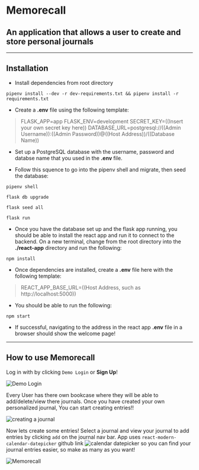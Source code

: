 # Memorecall
## An application that allows a user to create and store personal journals
------------------------------------------------

## Installation

* Install dependencies from root directory

```pipenv install --dev -r dev-requirements.txt && pipenv install -r requirements.txt```

* Create a **.env** file using the following template:

>FLASK_APP=app
>FLASK_ENV=development
>SECRET_KEY=((Insert your own secret key here))
>DATABASE_URL=postgresql://((Admin Username)):((Admin Password))@((Host Address))/((Database Name))

* Set up a PostgreSQL database with the username, password and databse name that you used in the **.env** file.

* Follow this squence to go into the pipenv shell and migrate, then seed the database:

```pipenv shell```

```flask db upgrade```

```flask seed all```

```flask run```

* Once you have the database set up and the flask app running, you should be able to install the react app and run it to connect to the backend. On a new terminal, change from the root directory into the **./react-app** directory and run the following:

```npm install```

* Once dependencies are installed, create a **.env** file here with the following template:

>REACT_APP_BASE_URL=((Host Address, such as http://localhost:5000))

* You should be able to run the following:

```npm start```

* If successful, navigating to the address in the react app **.env** file in a browser should show the welcome page!

-------------------------------------------

## How to use Memorecall

Log in with by clicking `Demo Login` or **Sign Up**!

![Demo Login](https://readmecontent.s3.us-east-2.amazonaws.com/screen_recoding_login_demo.gif)

Every User has there own bookcase where they will be able to add/delete/view there journals. Once you have created your own personalized journal, You can start creating entries!!

![creating a journal](https://readmecontent.s3.us-east-2.amazonaws.com/screen_create_journal.gif)

Now lets create some entries! Select a journal and view your journal to add entries by clicking `add` on the journal nav bar. App uses `react-modern-calendar-datepicker` github link ![calendar datepicker](https://github.com/Kiarash-Z/react-modern-calendar-datepicker) so you can find your journal entries easier, so make as many as you want!

![Memorecall](https://linkedincontent.s3.us-east-2.amazonaws.com/Screen_recording_memorecall.gif)
